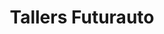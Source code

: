 ---
title: "Tallers Futurauto"
url: /lhospitalet-de-llobregat/tallers-futurauto/
shop: Autowerkstatt
---